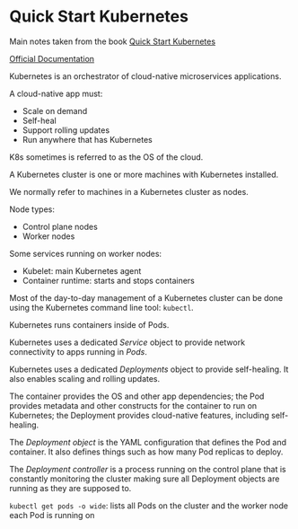 # Quick Start Kubernetes

Main notes taken from the book [Quick Start Kubernetes](https://leanpub.com/quickstartkubernetes)

[Official Documentation](https://kubernetes.io/docs/)

Kubernetes is an orchestrator of cloud-native microservices applications.

A cloud-native app must:

- Scale on demand
- Self-heal
- Support rolling updates
- Run anywhere that has Kubernetes

K8s sometimes is referred to as the OS of the cloud.

A Kubernetes cluster is one or more machines with Kubernetes installed.

We normally refer to machines in a Kubernetes cluster as nodes.

Node types:

- Control plane nodes
- Worker nodes

Some services running on worker nodes:

- Kubelet: main Kubernetes agent
- Container runtime: starts and stops containers

Most of the day-to-day management of a Kubernetes cluster can be done using the Kubernetes command line tool: `kubectl`.

Kubernetes runs containers inside of Pods.

Kubernetes uses a dedicated _Service_ object to provide network connectivity to apps running in _Pods_.

Kubernetes uses a dedicated _Deployments_ object to provide self-healing. It also enables scaling and rolling updates.

The container provides the OS and other app dependencies; the Pod provides metadata and other constructs for the
container to run on Kubernetes; the Deployment provides cloud-native features, including self-healing.

The _Deployment object_ is the YAML configuration that defines the Pod and container. It also defines things such as
how many Pod replicas to deploy.

The _Deployment controller_ is a process running on the control plane that is constantly monitoring the cluster making
sure all Deployment objects are running as they are supposed to.

`kubectl get pods -o wide`: lists all Pods on the cluster and the worker node each Pod is running on
